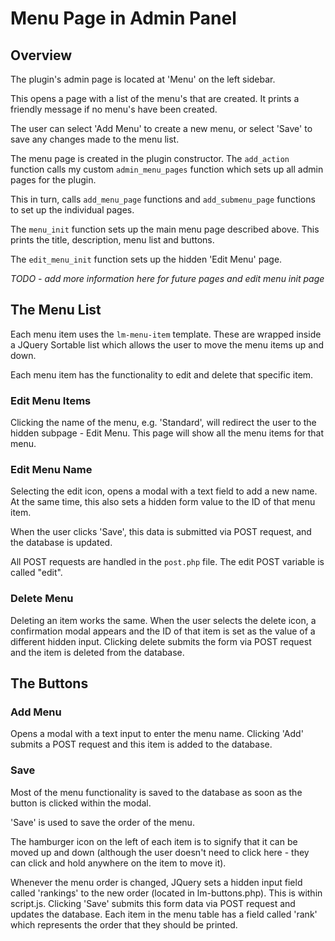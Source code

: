 # Menu Page in Admin Panel

## Overview

The plugin's admin page is located at 'Menu' on the left sidebar.

This opens a page with a list of the menu's that are created.  It prints a friendly message if no menu's have been created.

The user can select 'Add Menu' to create a new menu, or select 'Save' to save any changes made to the menu list.

The menu page is created in the plugin constructor.  The ```add_action``` function calls my custom ```admin_menu_pages``` function which sets up all admin pages for the plugin.

This in turn, calls ```add_menu_page``` functions and ```add_submenu_page``` functions to set up the individual pages. 

The ```menu_init``` function sets up the main menu page described above.  This prints the title, description, menu list and buttons.

The ```edit_menu_init``` function sets up the hidden 'Edit Menu' page. 

_TODO - add more information here for future pages and edit menu init page_

## The Menu List

Each menu item uses the ```lm-menu-item``` template.  These are wrapped inside a JQuery Sortable list which allows the user to move the menu items up and down.

Each menu item has the functionality to edit and delete that specific item.

### Edit Menu Items

Clicking the name of the menu, e.g. 'Standard', will redirect the user to the hidden subpage - Edit Menu.  This page will show all the menu items for that menu.

### Edit Menu Name

Selecting the edit icon, opens a modal with a text field to add a new name.  At the same time, this also sets a hidden form value to the ID of that menu item.

When the user clicks 'Save', this data is submitted via POST request, and the database is updated. 

All POST requests are handled in the ```post.php``` file.  The edit POST variable is called "edit".

### Delete Menu

Deleting an item works the same.  When the user selects the delete icon, a confirmation modal appears and the ID of that item is set as the value of a different hidden input.  Clicking delete submits the form via POST request and the item is deleted from the database.

## The Buttons

### Add Menu

Opens a modal with a text input to enter the menu name.  Clicking 'Add' submits a POST request and this item is added to the database.

### Save

Most of the menu functionality is saved to the database as soon as the button is clicked within the modal.

'Save' is used to save the order of the menu.

The hamburger icon on the left of each item is to signify that it can be moved up and down (although the user doesn't need to click here - they can click and hold anywhere on the item to move it).

Whenever the menu order is changed, JQuery sets a hidden input field called 'rankings' to the new order (located in lm-buttons.php).  This is within script.js. Clicking 'Save' submits this form data via POST request and updates the database.  Each item in the menu table has a field called 'rank' which represents the order that they should be printed.